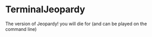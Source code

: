 # TerminalJeopardy
The version of Jeopardy! you will die for (and can be played on the command line)
